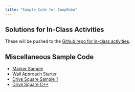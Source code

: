 ```yaml
---
title: "Sample Code for CompRobo"
---
```


## Solutions for In-Class Activities

These will be pushed to the [Github repo for in-class activities](https://github.com/comprobo23/class_activities_and_resources).

## Miscellaneous Sample Code

* [Marker Sample](marker_sample)
* [Wall Approach Starter](wall_approach_starter)
* [Drive Square Sample 1](drive_square_sample_1)
* [Drive Square C++](drive_square_sample_2)

